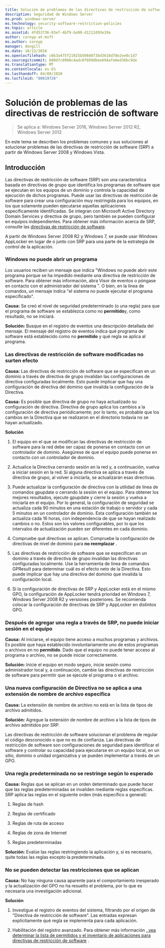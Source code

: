 ```yaml
---
title: Solución de problemas de las directivas de restricción de software
description: Seguridad de Windows Server
ms.prod: windows-server
ms.technology: security-software-restriction-policies
ms.topic: article
ms.assetid: 4fd53736-03e7-4bf9-ba90-d1212d93e19a
author: coreyp-at-msft
ms.author: coreyp
manager: dongill
ms.date: 10/12/2016
ms.openlocfilehash: c6b3a475f21925b506d073bd3618d78e2ee0c1d7
ms.sourcegitcommit: b00d7c8968c4adc8f699dbee694afe6ed36bc9de
ms.translationtype: MT
ms.contentlocale: es-ES
ms.lasthandoff: 04/08/2020
ms.locfileid: "80819728"
---
```

# <a name="troubleshoot-software-restriction-policies"></a>Solución de problemas de las directivas de restricción de software

>Se aplica a: Windows Server 2016, Windows Server 2012 R2, Windows Server 2012

En este tema se describen los problemas comunes y sus soluciones al solucionar problemas de las directivas de restricción de software (SRP) a partir de Windows Server 2008 y Windows Vista.

## <a name="introduction"></a>Introducción
Las directivas de restricción de software (SRP) son una característica basada en directivas de grupo que identifica los programas de software que se ejecutan en los equipos de un dominio y controla la capacidad de ejecución de dichos programas. Puede usar las directivas de restricción de software para crear una configuración muy restringida para los equipos, en los que solamente pueden ejecutarse aquellas aplicaciones específicamente identificadas. Se integran con Microsoft Active Directory Domain Services y directiva de grupo, pero también se pueden configurar en equipos independientes. Para obtener más información acerca de SRP, consulte las [directivas de restricción de software](software-restriction-policies.md).

A partir de Windows Server 2008 R2 y Windows 7, se puede usar Windows AppLocker en lugar de o junto con SRP para una parte de la estrategia de control de la aplicación.

### <a name="windows-cannot-open-a-program"></a>Windows no puede abrir un programa
Los usuarios reciben un mensaje que indica "Windows no puede abrir este programa porque se ha impedido mediante una directiva de restricción de software. Para obtener más información, abra Visor de eventos o póngase en contacto con el administrador del sistema ". O bien, en la línea de comandos, un mensaje indica "el sistema no puede ejecutar el programa especificado".

**Causa:** Se creó el nivel de seguridad predeterminado (o una regla) para que el programa de software se establezca como no **permitido**y, como resultado, no se iniciará.

**Solución:** Busque en el registro de eventos una descripción detallada del mensaje. El mensaje del registro de eventos indica qué programa de software está establecido como no **permitido** y qué regla se aplica al programa.

### <a name="modified-software-restriction-policies-are-not-taking-effect"></a>Las directivas de restricción de software modificadas no surten efecto
**Causa:** Las directivas de restricción de software que se especifican en un dominio a través de directiva de grupo invalidan las configuraciones de directiva configuradas localmente. Esto puede implicar que hay una configuración de directiva del dominio que invalida la configuración de la Directiva.

**Causa:** Es posible que directiva de grupo no haya actualizado su configuración de directiva. Directiva de grupo aplica los cambios a la configuración de directiva periódicamente; por lo tanto, es probable que los cambios en la Directiva que se realizaron en el directorio todavía no se hayan actualizado.

**Solución**

1.  El equipo en el que se modifican las directivas de restricción de software para la red debe ser capaz de ponerse en contacto con un controlador de dominio. Asegúrese de que el equipo puede ponerse en contacto con un controlador de dominio.

2.  Actualice la Directiva cerrando sesión en la red y, a continuación, vuelva a iniciar sesión en la red. Si alguna directiva se aplica a través de directiva de grupo, al volver a iniciarla, se actualizarán esas directivas.

3.  Puede actualizar la configuración de directiva con la utilidad de línea de comandos gpupdate o cerrando la sesión en el equipo. Para obtener los mejores resultados, ejecute gpupdate y cierre la sesión y vuelva a iniciarla en el equipo. Por lo general, la configuración de seguridad se actualiza cada 90 minutos en una estación de trabajo o servidor y cada 5 minutos en un controlador de dominio. Esta configuración también se actualiza cada 16 horas, con independencia de que se hayan realizado cambios o no. Estos son los valores configurables, por lo que los intervalos de actualización pueden ser diferentes en cada dominio.

4.  Compruebe qué directivas se aplican. Compruebe la configuración de directivas de nivel de dominio para **no reemplazar** .

5.  Las directivas de restricción de software que se especifican en un dominio a través de directiva de grupo invalidan las directivas configuradas localmente. Use la herramienta de línea de comandos GPResult para determinar cuál es el efecto neto de la Directiva. Esto puede implicar que hay una directiva del dominio que invalida la configuración local.

6.  Si la configuración de directivas de SRP y AppLocker está en el mismo GPO, la configuración de AppLocker tendrá prioridad en Windows 7, Windows Server 2008 R2 y versiones posteriores. Se recomienda colocar la configuración de directivas de SRP y AppLocker en distintos GPO.

### <a name="after-adding-a-rule-through-srp-you-cannot-log-on-to-your-computer"></a>Después de agregar una regla a través de SRP, no puede iniciar sesión en el equipo
**Causa:** Al iniciarse, el equipo tiene acceso a muchos programas y archivos. Es posible que haya establecido involuntariamente uno de estos programas o archivos en no **permitido**. Dado que el equipo no puede tener acceso al programa o archivo, no se puede iniciar correctamente.

**Solución:** Inicie el equipo en modo seguro, inicie sesión como administrador local y, a continuación, cambie las directivas de restricción de software para permitir que se ejecute el programa o el archivo.

### <a name="a-new-policy-setting-is-not-applying-to-a-specific-file-name-extension"></a>Una nueva configuración de Directiva no se aplica a una extensión de nombre de archivo específica
**Causa:** La extensión de nombre de archivo no está en la lista de tipos de archivo admitidos.

**Solución:** Agregue la extensión de nombre de archivo a la lista de tipos de archivo admitidos por SRP.

Las directivas de restricción de software solucionan el problema de regular el código desconocido o que no es de confianza. Las directivas de restricción de software son configuraciones de seguridad para identificar el software y controlar su capacidad para ejecutarse en un equipo local, en un sitio, dominio o unidad organizativa y se pueden implementar a través de un GPO.

### <a name="a-default-rule-is-not-restricting-as-expected"></a>Una regla predeterminada no se restringe según lo esperado
**Causa:** Reglas que se aplican en un orden determinado que puede hacer que las reglas predeterminadas se invaliden mediante reglas específicas. SRP aplica las reglas en el siguiente orden (más específico a general):

1.  Reglas de hash

2.  Reglas de certificado

3.  Reglas de ruta de acceso

4.  Reglas de zona de Internet

5.  Reglas predeterminadas

**Solución:** Evalúe las reglas restringiendo la aplicación y, si es necesario, quite todas las reglas excepto la predeterminada.

### <a name="unable-to-discover-which-restrictions-are-applied"></a>No se pueden detectar las restricciones que se aplican
**Causa:** No hay ninguna causa aparente para el comportamiento inesperado y la actualización del GPO no ha resuelto el problema, por lo que es necesaria una investigación adicional.

**Solución**

1.  Investigue el registro de eventos del sistema, filtrando por el origen de "Directiva de restricción de software". Las entradas expresan explícitamente qué regla se implementa para cada aplicación.

2.  Habilitación del registro avanzado. Para obtener más información [, vea determinar la lista de permitidos y el inventario de aplicaciones para directivas de restricción de software](software-restriction-policies.md) .


